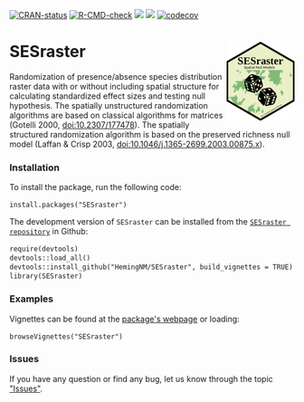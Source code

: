 <!-- badges: start -->
[![CRAN-status](https://www.r-pkg.org/badges/version/SESraster?color=green)](https://cran.r-project.org/package=SESraster)
[![R-CMD-check](https://github.com/HemingNM/SESraster/actions/workflows/R-CMD-check.yaml/badge.svg)](https://github.com/HemingNM/SESraster/actions/workflows/R-CMD-check.yaml)
[![](http://cranlogs.r-pkg.org/badges/grand-total/SESraster?color=green)](https://cran.r-project.org/package=SESraster)
[![](http://cranlogs.r-pkg.org/badges/SESraster?color=green)](https://cran.r-project.org/package=SESraster)
[![codecov](https://codecov.io/gh/HemingNM/SESraster/branch/master/graph/badge.svg?token=YJZHUXU5R7)](https://codecov.io/gh/HemingNM/SESraster)
<!-- badges: end -->

# SESraster <a href="https://hemingnm.github.io/SESraster/"><img src="man/figures/logo.png" align="right" height="139" alt="SESraster website" /></a>

Randomization of presence/absence species distribution raster data with or without including spatial structure for calculating standardized effect sizes and testing null hypothesis.
The spatially unstructured randomization algorithms are based on classical algorithms for matrices (Gotelli 2000, <doi:10.2307/177478>).
The spatially structured randomization algorithm is based on the preserved richness null model (Laffan & Crisp 2003, <doi:10.1046/j.1365-2699.2003.00875.x>).  

### Installation
To install the package, run the following code:
```
install.packages("SESraster")
```
The development version of `SESraster` can be installed from the [`SESraster repository`](https://github.com/HemingNM/SESraster) in Github:
```
require(devtools)
devtools::load_all()
devtools::install_github("HemingNM/SESraster", build_vignettes = TRUE)
library(SESraster)
```


### Examples
Vignettes can be found at the [package's webpage](https://hemingnm.github.io/SESraster/) or loading:
```
browseVignettes("SESraster")
```


### Issues
If you have any question or find any bug, let us know through the topic ["Issues"](https://github.com/HemingNM/SESraster/issues).
